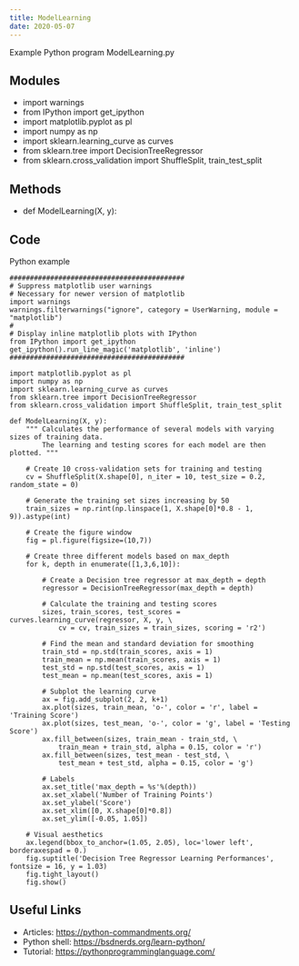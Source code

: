 ```yaml
---
title: ModelLearning
date: 2020-05-07
---
```

Example Python program ModelLearning.py

## Modules

* import warnings
* from IPython import get_ipython
* import matplotlib.pyplot as pl
* import numpy as np
* import sklearn.learning_curve as curves
* from sklearn.tree import DecisionTreeRegressor
* from sklearn.cross_validation import ShuffleSplit, train_test_split

## Methods

* def ModelLearning(X, y):

## Code

Python example

    ###########################################
    # Suppress matplotlib user warnings
    # Necessary for newer version of matplotlib
    import warnings
    warnings.filterwarnings("ignore", category = UserWarning, module = "matplotlib")
    #
    # Display inline matplotlib plots with IPython
    from IPython import get_ipython
    get_ipython().run_line_magic('matplotlib', 'inline')
    ###########################################
    
    import matplotlib.pyplot as pl
    import numpy as np
    import sklearn.learning_curve as curves
    from sklearn.tree import DecisionTreeRegressor
    from sklearn.cross_validation import ShuffleSplit, train_test_split
    
    def ModelLearning(X, y):
        """ Calculates the performance of several models with varying sizes of training data.
            The learning and testing scores for each model are then plotted. """
        
        # Create 10 cross-validation sets for training and testing
        cv = ShuffleSplit(X.shape[0], n_iter = 10, test_size = 0.2, random_state = 0)
    
        # Generate the training set sizes increasing by 50
        train_sizes = np.rint(np.linspace(1, X.shape[0]*0.8 - 1, 9)).astype(int)
    
        # Create the figure window
        fig = pl.figure(figsize=(10,7))
    
        # Create three different models based on max_depth
        for k, depth in enumerate([1,3,6,10]):
            
            # Create a Decision tree regressor at max_depth = depth
            regressor = DecisionTreeRegressor(max_depth = depth)
    
            # Calculate the training and testing scores
            sizes, train_scores, test_scores = curves.learning_curve(regressor, X, y, \
                cv = cv, train_sizes = train_sizes, scoring = 'r2')
            
            # Find the mean and standard deviation for smoothing
            train_std = np.std(train_scores, axis = 1)
            train_mean = np.mean(train_scores, axis = 1)
            test_std = np.std(test_scores, axis = 1)
            test_mean = np.mean(test_scores, axis = 1)
    
            # Subplot the learning curve 
            ax = fig.add_subplot(2, 2, k+1)
            ax.plot(sizes, train_mean, 'o-', color = 'r', label = 'Training Score')
            ax.plot(sizes, test_mean, 'o-', color = 'g', label = 'Testing Score')
            ax.fill_between(sizes, train_mean - train_std, \
                train_mean + train_std, alpha = 0.15, color = 'r')
            ax.fill_between(sizes, test_mean - test_std, \
                test_mean + test_std, alpha = 0.15, color = 'g')
            
            # Labels
            ax.set_title('max_depth = %s'%(depth))
            ax.set_xlabel('Number of Training Points')
            ax.set_ylabel('Score')
            ax.set_xlim([0, X.shape[0]*0.8])
            ax.set_ylim([-0.05, 1.05])
        
        # Visual aesthetics
        ax.legend(bbox_to_anchor=(1.05, 2.05), loc='lower left', borderaxespad = 0.)
        fig.suptitle('Decision Tree Regressor Learning Performances', fontsize = 16, y = 1.03)
        fig.tight_layout()
        fig.show()

## Useful Links

- Articles: https://python-commandments.org/
- Python shell: https://bsdnerds.org/learn-python/
- Tutorial: https://pythonprogramminglanguage.com/
